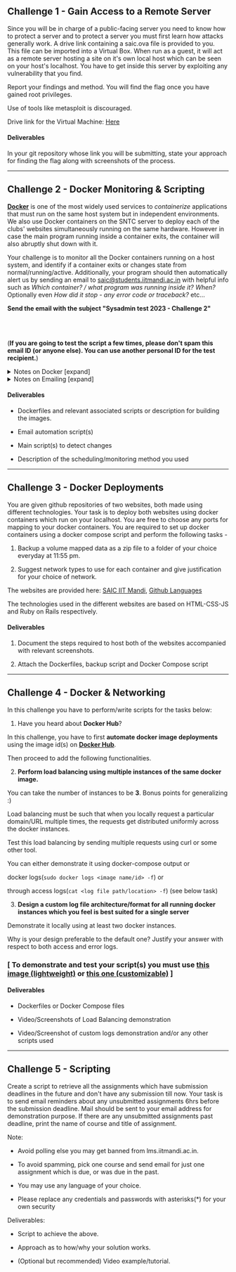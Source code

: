 ## Challenge 1 - Gain Access to a Remote Server

Since you will be in charge of a public-facing server you need to know how to protect a server and to protect a server you must first learn how attacks generally work. A drive link containing a saic.ova file is provided to you. This file can be imported into a Virtual Box. When run as a guest, it will act as a remote server hosting a site on it's own local host which can be seen on your host's localhost. You have to get inside this server by exploiting any vulnerability that you find.

Report your findings and method. You will find the flag once you have gained root privileges.

Use of tools like metasploit is discouraged.

Drive link for the Virtual Machine: [Here](https://drive.google.com/file/d/18gYRoKNzUAefeh4g1U-7L54IBe2h6Wn2/view)

#### Deliverables

In your git repository whose link you will be submitting, state your approach for finding the flag along with screenshots of the process.

---

## Challenge 2 - Docker Monitoring & Scripting

[**Docker**](https://www.docker.com/resources/what-container/) is one of the most widely used services to _containerize_ applications that must run on the same host system but in independent environments. We also use Docker containers on the SNTC server to deploy each of the clubs' websites simultaneously running on the same hardware. However in case the main program running inside a container exits, the container will also abruptly shut down with it.

Your challenge is to monitor all the Docker containers running on a host system, and identify if a container exits or changes state from normal/running/active. Additionally, your program should then automatically alert us by sending an email to saic@students.iitmandi.ac.in with helpful info such as _Which container? / what program was running inside it? When?_ Optionally even _How did it stop - any error code or traceback?_ etc...<br>

**Send the email with the subject "Sysadmin test 2023 - Challenge 2"**

<br><br>

(**If you are going to test the script a few times, please don't spam this email ID (or anyone else). You can use another personal ID for the test recipient.**)

<details>

<summary>Notes on Docker [expand]</summary>

If you have never heard anything about how docker works before, here are 3 questions that may help guide you - <ul>

<li>What is an <i>Image</i> vs. <i>Container</i> ?</li>

<li>Virtual Environment (e.g. Python's venv or anaconda) <i>vs.</i> Container (Docker etc..) <i>vs.</i> a Virtual Machine (Oracle VBox, etc...)</li>

<li>What is a <code>Dockerfile</code> ?</li>

</ul>

<p>We aren't asking you to deploy any specific service/container in this problem. You can create your own Docker images of any kind, or even just pull some from the <a  href="https://hub.docker.com/search?q=">Docker Hub</a> and run those. Maybe you insert a script that automatically exits after some time, or you can stop the container manually during testing to check if your monitoring script works.</p>

</details>

<details>

<summary>Notes on Emailing [expand]</summary>

You will likely need credentials of a <i>trusted</i> SMTP server/relay to send email that will actually be accepted and downloaded to any inbox. You may use any service that is publicly available. There are free accounts on some mailing services that are feasible to create, or even Gmail allows you to use its SMTP relay, with some conditions. <b>Please do not allow your credentials to be leaked or appear in the code at any time, as you will need to make your Git repository public later! They can then be misused by anyone on the internet.</b> You can record a short video of the email script working and being received in your inbox so that we can see the script in action, or, instead document how to provide the credentials so that we can use our own and test it.

</details>

#### Deliverables

- Dockerfiles and relevant associated scripts or description for building the images.

- Email automation script(s)

- Main script(s) to detect changes

- Description of the scheduling/monitoring method you used

---

## Challenge 3 - Docker Deployments

You are given github repositories of two websites, both made using different technologies. Your task is to deploy both websites using docker containers which run on your localhost. You are free to choose any ports for mapping to your docker containers. You are required to set up docker containers using a docker compose script and perform the following tasks -

1. Backup a volume mapped data as a zip file to a folder of your choice everyday at 11:55 pm.

2. Suggest network types to use for each container and give justification for your choice of network.

The websites are provided here: [SAIC IIT Mandi](https://github.com/KamandPrompt/SAIC-Website), [Github Languages](https://github.com/alex-benoit/github-languages.git)

The technologies used in the different websites are based on HTML-CSS-JS and Ruby on Rails respectively.

#### Deliverables

1. Document the steps required to host both of the websites accompanied with relevant screenshots.

2. Attach the Dockerfiles, backup script and Docker Compose script

---

## Challenge 4 - Docker & Networking

In this challenge you have to perform/write scripts for the tasks below:<br>

1. Have you heard about **Docker Hub**?<br>

In this challenge, you have to first **automate docker image deployments** using the image id(s) on [**Docker Hub**](https://hub.docker.com/search?q=).<br>

Then proceed to add the following functionalities.

2.  **Perform load balancing using multiple instances of the same docker image.**<br>

You can take the number of instances to be **3**. Bonus points for generalizing :)<br>

Load balancing must be such that when you locally request a particular domain/URL multiple times, the requests get distributed uniformly across the docker instances.<br>

Test this load balancing by sending multiple requests using curl or some other tool.<br>

You can either demonstrate it using docker-compose output or <br>

docker logs(`sudo docker logs <image name/id> -f`) or <br>

through access logs(`cat <log file path/location> -f`) (see below task)<br>

3.  **Design a custom log file architecture/format for all running docker instances which you feel is best suited for a single server**<br>

Demonstrate it locally using at least two docker instances.<br>

Why is your design preferable to the default one? Justify your answer with respect to both access and error logs.<br>

### [ To demonstrate and test your script(s) you must use [this image (lightweight)](https://hub.docker.com/r/metavinayak/matrix) or [this one (customizable)](https://hub.docker.com/r/metavinayak/matrix-custom) ]

#### Deliverables

- Dockerfiles or Docker Compose files

- Video/Screenshots of Load Balancing demonstration

- Video/Screenshot of custom logs demonstration and/or any other scripts used

---

## Challenge 5 - Scripting

Create a script to retrieve all the assignments which have submission deadlines in the future and don't have any submission till now. Your task is to send email reminders about any unsubmitted assignments 6hrs before the submission deadline. Mail should be sent to your email address for demonstration purpose. If there are any unsubmitted assignments past deadline, print the name of course and title of assignment.

Note:

- Avoid polling else you may get banned from lms.iitmandi.ac.in.

- To avoid spamming, pick one course and send email for just one assignment which is due, or was due in the past.

- You may use any language of your choice.

- Please replace any credentials and passwords with asterisks(\*) for your own security

Deliverables:

- Script to achieve the above.

- Approach as to how/why your solution works.

- (Optional but recommended) Video example/tutorial.
